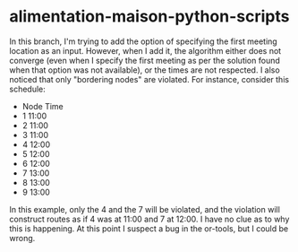 # alimentation-maison-python-scripts

In this branch, I'm trying to add the option of specifying the first meeting location as an input.
However, when I add it, the algorithm either does not converge (even when I specify the first meeting as per the solution found when that option was not available), or the times are not respected. I also noticed that only "bordering nodes" are violated. For instance, consider this schedule:
- Node Time
- 1   11:00
- 2   11:00
- 3   11:00
- 4   12:00
- 5   12:00
- 6   12:00
- 7   13:00
- 8   13:00
- 9   13:00
 
 In this example, only the 4 and the 7 will be violated, and the violation will construct routes as if 4 was at 11:00 and 7 at 12:00.
 I have no clue as to why this is happening. At this point I suspect a bug in the or-tools, but I could be wrong.
